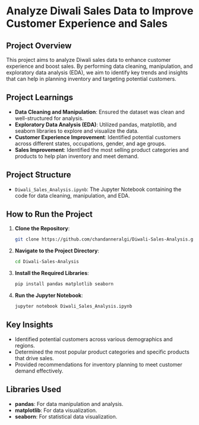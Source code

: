 
# Analyze Diwali Sales Data to Improve Customer Experience and Sales

## Project Overview

This project aims to analyze Diwali sales data to enhance customer experience and boost sales. By performing data cleaning, manipulation, and exploratory data analysis (EDA), we aim to identify key trends and insights that can help in planning inventory and targeting potential customers.

## Project Learnings

- **Data Cleaning and Manipulation**: Ensured the dataset was clean and well-structured for analysis.
- **Exploratory Data Analysis (EDA)**: Utilized pandas, matplotlib, and seaborn libraries to explore and visualize the data.
- **Customer Experience Improvement**: Identified potential customers across different states, occupations, gender, and age groups.
- **Sales Improvement**: Identified the most selling product categories and products to help plan inventory and meet demand.

## Project Structure

- `Diwali_Sales_Analysis.ipynb`: The Jupyter Notebook containing the code for data cleaning, manipulation, and EDA.

## How to Run the Project

1. **Clone the Repository**: 
   ```bash
   git clone https://github.com/chandanneralgi/Diwali-Sales-Analysis.git
   ```
2. **Navigate to the Project Directory**:
   ```bash
   cd Diwali-Sales-Analysis
   ```
3. **Install the Required Libraries**:
   ```bash
   pip install pandas matplotlib seaborn
   ```
4. **Run the Jupyter Notebook**:
   ```bash
   jupyter notebook Diwali_Sales_Analysis.ipynb
   ```

## Key Insights

- Identified potential customers across various demographics and regions.
- Determined the most popular product categories and specific products that drive sales.
- Provided recommendations for inventory planning to meet customer demand effectively.

## Libraries Used

- **pandas**: For data manipulation and analysis.
- **matplotlib**: For data visualization.
- **seaborn**: For statistical data visualization.


